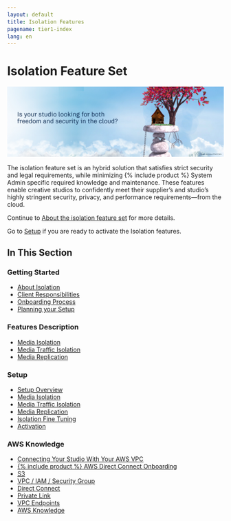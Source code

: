 ```yaml
---
layout: default
title: Isolation Features
pagename: tier1-index
lang: en
---
```


# Isolation Feature Set

![isolation-theme](./tier1/images/isolation_theme.jpg)

The isolation feature set is an hybrid solution that satisfies strict security and legal requirements, while minimizing {% include product %} System Admin specific required knowledge and maintenance. These features enable creative studios to confidently meet their supplier’s and studio’s highly stringent security, privacy, and performance requirements—from the cloud.

Continue to [About the isolation feature set](./tier1/getting_started/about.md) for more details.

Go to [Setup](./tier1/setup/setup.md) if you are ready to activate the Isolation features.

## In This Section

### Getting Started
<!-- When updating this, also update getting_started/getting_started.md -->
* [About Isolation](./tier1/getting_started/about.md)
* [Client Responsibilities](./tier1/getting_started/responsibilities.md)
* [Onboarding Process](./tier1/getting_started/onboarding.md)
* [Planning your Setup](./tier1/setup/planning.md)

### Features Description
<!-- When updating this, also update features/features.md -->
* [Media Isolation](./tier1/features/media_isolation.md)
* [Media Traffic Isolation](./tier1/features/media_traffic_isolation.md)
* [Media Replication](./tier1/features/media_replication.md)

### Setup
<!-- When updating this, also update setup/setup.md -->
* [Setup Overview](./tier1/setup/setup.md)
* [Media Isolation](./tier1/setup/s3_bucket.md)
* [Media Traffic Isolation](./tier1/setup/media_segregation.md)
* [Media Replication](./tier1/setup/s3_replication.md)
* [Isolation Fine Tuning](./tier1/setup/tuning.md)
* [Activation](./tier1/setup/activation.md)


### AWS Knowledge
<!-- When updating this, also update knowledge/knowledge.md -->
* [Connecting Your Studio With Your AWS VPC](./tier1/knowledge/connecting.md)
* [{% include product %} AWS Direct Connect Onboarding](./tier1/knowledge/direct_connect_onboarding.md)
* [S3](./tier1/knowledge/s3.md)
* [VPC / IAM / Security Group](./tier1/knowledge/vpc_iam_sec.md)
* [Direct Connect](./tier1/knowledge/direct_connect.md)
* [Private Link](./tier1/knowledge/private_link.md)
* [VPC Endpoints](./tier1/knowledge/vpc_endpoints.md)
* [AWS Knowledge](./tier1/knowledge/aws.md)
